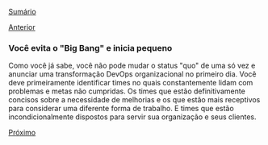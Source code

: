[Sumário](https://github.com/lucasfantacuci/DevOpsRevelado/blob/master/README.md)


[Anterior](https://github.com/lucasfantacuci/DevOpsRevelado/blob/master/CHAPTER04/4-HOWSHOULDYOUSTARTDEVOPSINYOURORGANIZATION.md)


### Você evita o "Big Bang" e inicia pequeno


Como você já sabe, você não pode mudar o status "quo" de uma só vez e anunciar uma transformação DevOps organizacional no primeiro dia. Você deve primeiramente identificar times no quais constantemente lidam com problemas e metas não cumpridas. Os times que estão definitivamente concisos sobre a necessidade de melhorias e os que estão mais receptivos para considerar uma diferente forma de trabalho. E times que estão incondicionalmente dispostos para servir sua organização e seus clientes.


[Próximo]()
